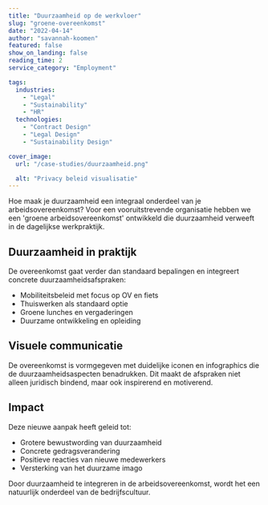 ```yaml
---
title: "Duurzaamheid op de werkvloer"
slug: "groene-overeenkomst"
date: "2022-04-14"
author: "savannah-koomen"
featured: false
show_on_landing: false
reading_time: 2
service_category: "Employment"

tags:
  industries:
    - "Legal"
    - "Sustainability"
    - "HR"
  technologies:
    - "Contract Design"
    - "Legal Design"
    - "Sustainability Design"

cover_image:
  url: "/case-studies/duurzaamheid.png"

  alt: "Privacy beleid visualisatie"
---
```


Hoe maak je duurzaamheid een integraal onderdeel van je arbeidsovereenkomst? Voor een vooruitstrevende organisatie hebben we een 'groene arbeidsovereenkomst' ontwikkeld die duurzaamheid verweeft in de dagelijkse werkpraktijk.

## Duurzaamheid in praktijk

De overeenkomst gaat verder dan standaard bepalingen en integreert concrete duurzaamheidsafspraken:

- Mobiliteitsbeleid met focus op OV en fiets
- Thuiswerken als standaard optie
- Groene lunches en vergaderingen
- Duurzame ontwikkeling en opleiding

## Visuele communicatie

De overeenkomst is vormgegeven met duidelijke iconen en infographics die de duurzaamheidsaspecten benadrukken. Dit maakt de afspraken niet alleen juridisch bindend, maar ook inspirerend en motiverend.

## Impact

Deze nieuwe aanpak heeft geleid tot:

- Grotere bewustwording van duurzaamheid
- Concrete gedragsverandering
- Positieve reacties van nieuwe medewerkers
- Versterking van het duurzame imago

Door duurzaamheid te integreren in de arbeidsovereenkomst, wordt het een natuurlijk onderdeel van de bedrijfscultuur.
